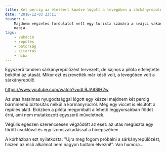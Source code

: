 ```yaml
---
title: Két percig az életéért küzdve lógott a levegőben a sárkányrepülő utasa
date: '2018-12-03 23:11'
teaser: >-
    Majdnem végzetes fordulatot vett egy turista számára a svájci vakáció első
    napja.
tags:
    - vakáció
    - repülés
    - bátorság
    - kitartás
    - hiba
---
```


Egyszerű tandem sárkányrepülőzést tervezett, de sajnos a pilóta elfelejtette bekötni az utasát. Mikor ezt észrevették már késő volt, a levegőben volt a sárkányrepülő.

https://www.youtube.com/watch?v=dLBJA8SlH2w

Az utas hatalmas nyugodtsággal lógott egy kézzel majdnem két percig bárminemű biztosítás nélkül a kormányrúdról. Még egy viccet is elsütött a repülés alatt. Eközben a pilóta megpróbált a lehető leggyorsabban földet érni, ami nem mutatkozott egyszerű műveletnek.

Végülis egészen szerencsésen végződött az eset: az utas megúszta egy törött csuklóval és egy izomszakadással a bicepszében.

A kórházban ezt nyilatkozta: "Újra meg fogom próbálni a sárkányrepülőzést, hiszen az első alkalmat nem nagyon tudtam élvezni!". Van humora...
